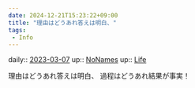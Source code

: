 ```yaml
---
date: 2024-12-21T15:23:22+09:00
title: "理由はどうあれ答えは明白、"
tags:
 - Info
---
```


daily:: [2023-03-07](/Daily_Note/2023-03-07.md)
up:: [NoNames](Bar/Novel/Chaos/NoNames.md)
up:: [Life](../Bar/Novel/Chaos/Life.md)

理由はどうあれ答えは明白、
過程はどうあれ結果が事実！